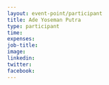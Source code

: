 ```yaml
---
layout: event-point/participant
title: Ade Yoseman Putra
type: participant
time: 
expenses: 
job-title: 
image: 
linkedin:
twitter: 
facebook:
---
```


